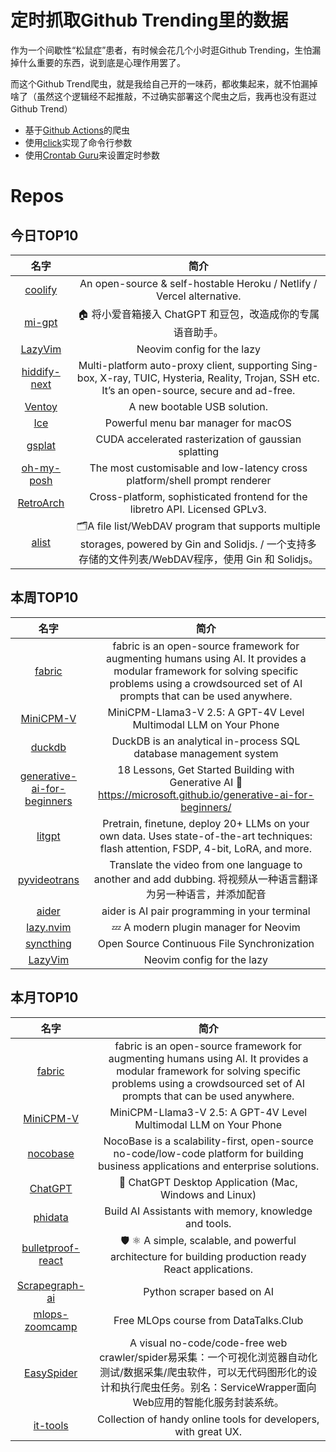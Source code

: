 # 定时抓取Github Trending里的数据

作为一个间歇性“松鼠症”患者，有时候会花几个小时逛Github Trending，生怕漏掉什么重要的东西，说到底是心理作用罢了。

而这个Github Trend爬虫，就是我给自己开的一味药，都收集起来，就不怕漏掉啥了（虽然这个逻辑经不起推敲，不过确实部署这个爬虫之后，我再也没有逛过Github Trend）

* 基于[Github Actions](https://docs.github.com/en/actions)的爬虫
* 使用[click](https://github.com/pallets/click)实现了命令行参数
* 使用[Crontab Guru](https://crontab.guru/)来设置定时参数

# Repos
## 今日TOP10 
<!-- START OF DAILY_TOP10_REPOS -->
| 名字 | 简介 |
| :----: | :----: |
| [coolify](https://github.com/coollabsio/coolify) | An open-source & self-hostable Heroku / Netlify / Vercel alternative. |
| [mi-gpt](https://github.com/idootop/mi-gpt) | 🏠 将小爱音箱接入 ChatGPT 和豆包，改造成你的专属语音助手。 |
| [LazyVim](https://github.com/LazyVim/LazyVim) | Neovim config for the lazy |
| [hiddify-next](https://github.com/hiddify/hiddify-next) | Multi-platform auto-proxy client, supporting Sing-box, X-ray, TUIC, Hysteria, Reality, Trojan, SSH etc. It’s an open-source, secure and ad-free. |
| [Ventoy](https://github.com/ventoy/Ventoy) | A new bootable USB solution. |
| [Ice](https://github.com/jordanbaird/Ice) | Powerful menu bar manager for macOS |
| [gsplat](https://github.com/nerfstudio-project/gsplat) | CUDA accelerated rasterization of gaussian splatting |
| [oh-my-posh](https://github.com/JanDeDobbeleer/oh-my-posh) | The most customisable and low-latency cross platform/shell prompt renderer |
| [RetroArch](https://github.com/libretro/RetroArch) | Cross-platform, sophisticated frontend for the libretro API. Licensed GPLv3. |
| [alist](https://github.com/alist-org/alist) | 🗂️A file list/WebDAV program that supports multiple storages, powered by Gin and Solidjs. / 一个支持多存储的文件列表/WebDAV程序，使用 Gin 和 Solidjs。 |
<!-- END OF DAILY_TOP10_REPOS -->

## 本周TOP10
<!-- START OF WEEKLY_TOP10_REPOS -->
| 名字 | 简介 |
| :----: | :----: |
| [fabric](https://github.com/danielmiessler/fabric) | fabric is an open-source framework for augmenting humans using AI. It provides a modular framework for solving specific problems using a crowdsourced set of AI prompts that can be used anywhere. |
| [MiniCPM-V](https://github.com/OpenBMB/MiniCPM-V) | MiniCPM-Llama3-V 2.5: A GPT-4V Level Multimodal LLM on Your Phone |
| [duckdb](https://github.com/duckdb/duckdb) | DuckDB is an analytical in-process SQL database management system |
| [generative-ai-for-beginners](https://github.com/microsoft/generative-ai-for-beginners) | 18 Lessons, Get Started Building with Generative AI 🔗 https://microsoft.github.io/generative-ai-for-beginners/ |
| [litgpt](https://github.com/Lightning-AI/litgpt) | Pretrain, finetune, deploy 20+ LLMs on your own data. Uses state-of-the-art techniques: flash attention, FSDP, 4-bit, LoRA, and more. |
| [pyvideotrans](https://github.com/jianchang512/pyvideotrans) | Translate the video from one language to another and add dubbing. 将视频从一种语言翻译为另一种语言，并添加配音 |
| [aider](https://github.com/paul-gauthier/aider) | aider is AI pair programming in your terminal |
| [lazy.nvim](https://github.com/folke/lazy.nvim) | 💤 A modern plugin manager for Neovim |
| [syncthing](https://github.com/syncthing/syncthing) | Open Source Continuous File Synchronization |
| [LazyVim](https://github.com/LazyVim/LazyVim) | Neovim config for the lazy |
<!-- END OF WEEKLY_TOP10_REPOS -->

## 本月TOP10
<!-- START OF MONTHLY_TOP10_REPOS -->
| 名字 | 简介 |
| :----: | :----: |
| [fabric](https://github.com/danielmiessler/fabric) | fabric is an open-source framework for augmenting humans using AI. It provides a modular framework for solving specific problems using a crowdsourced set of AI prompts that can be used anywhere. |
| [MiniCPM-V](https://github.com/OpenBMB/MiniCPM-V) | MiniCPM-Llama3-V 2.5: A GPT-4V Level Multimodal LLM on Your Phone |
| [nocobase](https://github.com/nocobase/nocobase) | NocoBase is a scalability-first, open-source no-code/low-code platform for building business applications and enterprise solutions. |
| [ChatGPT](https://github.com/lencx/ChatGPT) | 🔮 ChatGPT Desktop Application (Mac, Windows and Linux) |
| [phidata](https://github.com/phidatahq/phidata) | Build AI Assistants with memory, knowledge and tools. |
| [bulletproof-react](https://github.com/alan2207/bulletproof-react) | 🛡️ ⚛️ A simple, scalable, and powerful architecture for building production ready React applications. |
| [Scrapegraph-ai](https://github.com/VinciGit00/Scrapegraph-ai) | Python scraper based on AI |
| [mlops-zoomcamp](https://github.com/DataTalksClub/mlops-zoomcamp) | Free MLOps course from DataTalks.Club |
| [EasySpider](https://github.com/NaiboWang/EasySpider) | A visual no-code/code-free web crawler/spider易采集：一个可视化浏览器自动化测试/数据采集/爬虫软件，可以无代码图形化的设计和执行爬虫任务。别名：ServiceWrapper面向Web应用的智能化服务封装系统。 |
| [it-tools](https://github.com/CorentinTh/it-tools) | Collection of handy online tools for developers, with great UX. |
<!-- END OF MONTHLY_TOP10_REPOS -->
